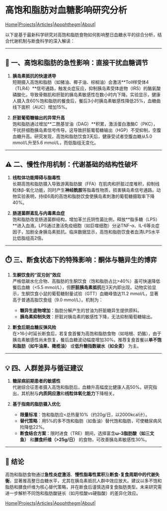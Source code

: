 # 高饱和脂肪对血糖影响研究分析

[Home](/README.md)|[Projects](/projects.md)|[Articles](/articles.md)|[Apophthegm](/apophthegm.md)|[About](/about.md)|

以下是基于最新科学研究对高饱和脂肪食物如何影响整日血糖水平的综合分析，结合代谢机制与断食科学的深入解读：

---

## 🔬 一、高饱和脂肪的急性影响：直接干扰血糖调节
1. **胰岛素抵抗的快速诱导**  
   短期摄入高饱和脂肪（如猪油、椰子油、棕榈油）会激活**Toll样受体4（TLR4）**信号通路，触发炎症反应，抑制胰岛素受体底物（IRS）的酪氨酸磷酸化，导致骨骼肌和肝脏的胰岛素敏感性在数小时内下降。实验显示，健康人摄入含60%饱和脂肪的餐食后，餐后3小时胰岛素敏感性降低25%，血糖曲线下面积（AUC）增加15%。

2. **肝脏葡萄糖输出的异常升高**  
   饱和脂肪通过增加**二酰基甘油（DAG）**积累，激活蛋白激酶C（PKC），干扰肝细胞胰岛素信号传导。这导致肝脏葡萄糖输出（HGP）不受抑制，空腹血糖升高。研究发现，高饱和脂肪饮食3天后，健康受试者空腹血糖从5.0 mmol/L升至5.6 mmol/L，而低脂组无变化。

---

## ⚠️ 二、慢性作用机制：代谢基础的结构性破坏
1. **线粒体功能障碍与脂毒性**  
   长期高饱和脂肪摄入导致游离脂肪酸（FFA）在肌肉和肝脏过度堆积，抑制线粒体β-氧化功能，同时产生**神经酰胺**等脂毒性物质，损害胰岛素信号通路。动物实验表明，持续6周的高饱和脂肪饮食使胰岛素刺激的葡萄糖摄取率下降40%。

2. **肠道菌群紊乱与内毒素血症**  
   饱和脂肪改变肠道菌群结构，增加革兰氏阴性菌比例，释放**脂多糖（LPS）**进入血液。LPS通过激活免疫细胞（如巨噬细胞）分泌TNF-α、IL-6等炎症因子，加剧全身胰岛素抵抗。临床数据显示，高饱和脂肪饮食者血清LPS水平比低脂组高2倍。

---

## ⏱️ 三、断食状态下的特殊影响：酮体与糖异生的博弈
1. **生酮饮食的“双刃剑”效应**  
   严格低碳水化合物、高脂肪的生酮饮食（饱和脂肪占比>40%）虽可快速降低餐后血糖（<5.5 mmol/L），但**肝脏胰岛素抵抗**在3天内即出现。动物实验显示，生酮饮食小鼠的葡萄糖耐量试验（GTT）血糖峰值达11.2 mmol/L，显著高于普通高脂饮食组（9.0 mmol/L）。机制为：
   - **糖异生底物增加**：脂肪分解产生的甘油为肝脏糖异生提供原料。
   - **胰岛素抑制失效**：肝脏对胰岛素的敏感性下降，无法抑制葡萄糖输出。

2. **断食后期血糖反弹风险**  
   在>16小时延长断食后，若复食首餐为高饱和脂肪食物（如培根、奶酪），由于胰岛素敏感性尚未恢复，餐后血糖波动幅度增加30%。推荐复食首餐以**单不饱和脂肪（如牛油果、橄榄油）** 或**低升糖指数碳水（如全麦）** 为主。

---

## 💡 四、人群差异与循证建议
1. **糖尿病前期患者的敏感性**  
   代谢综合征患者摄入高饱和脂肪后，血糖升高幅度比健康人高50%。研究指出，其机制与**内质网应激**和**线粒体氧化能力**下降相关。

2. **基于指南的脂肪摄入优化**  
   - **限量标准**：饱和脂肪应<总热量10%（约20g/日，以2000kcal计）。
   - **替代策略**：用5%的多不饱和脂肪（如鱼油）替代饱和脂肪，可使糖尿病风险降低22%。
   - **断食结合方案**：限时进食（TRE）期间，选择富含**ω-3脂肪酸（如三文鱼）** 和**膳食纤维（>25g/日）** 的食物，可改善胰岛素敏感性30%。

---

## 💎 结论
高饱和脂肪食物通过**急性炎症激活**、**慢性脂毒性累积**及**断食-复食周期中的代谢失衡**，显著推高整日血糖水平，尤其在胰岛素抵抗人群中效应放大。建议以多不饱和脂肪和膳食纤维为核心替代策略，并在断食后谨慎选择复食脂肪类型。未来研究需进一步解析不同饱和脂肪酸链长（如月桂酸vs硬脂酸）的差异化效应。

[Home](/README.md)|[Projects](/projects.md)|[Articles](/articles.md)|[Apophthegm](/apophthegm.md)|[About](/about.md)|